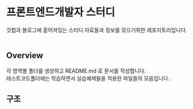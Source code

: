 # 프론트엔드개발자 스터디

깃헙과 블로그에 흩어져있는 스터디 자료들과 정보를 모으기위한 레포지토리입니다.  
<br/>

## Overview
각 영역별 폴더를 생성하고 README.md 로 문서를 작성합니다.  
테스트코드폴더에는 학습하면서 실습예제들을 적용한 파일들의 모음입니다.

## 구조

